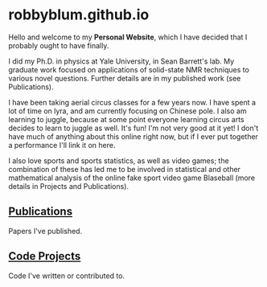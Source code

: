 # robbyblum.github.io
Hello and welcome to my **Personal Website**, which I have decided that I probably ought to have finally.

I did my Ph.D. in physics at Yale University, in Sean Barrett's lab. My graduate work focused on applications of solid-state NMR techniques to various novel questions. Further details are in my published work (see Publications).

I have been taking aerial circus classes for a few years now. I have spent a lot of time on lyra, and am currently focusing on Chinese pole. I also am learning to juggle, because at some point everyone learning circus arts decides to learn to juggle as well. It's fun! I'm not very good at it yet! I don't have much of anything about this online right now, but if I ever put together a performance I'll link it on here.

I also love sports and sports statistics, as well as video games; the combination of these has led me to be involved in statistical and other mathematical analysis of the online fake sport video game Blaseball (more details in Projects and Publications).

## [Publications](./publications.md)

Papers I've published.

## [Code Projects](./projects.md)

Code I've written or contributed to.
